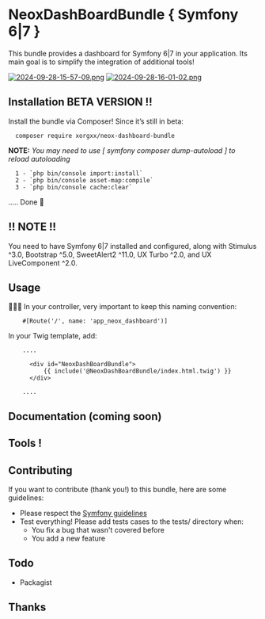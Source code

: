 # NeoxDashBoardBundle { Symfony 6|7 }
This bundle provides a dashboard for Symfony 6|7 in your application. 
Its main goal is to simplify the integration of additional tools!

[![2024-09-28-15-57-09.png](https://i.postimg.cc/VkRcGKtJ/2024-09-28-15-57-09.png)](https://postimg.cc/87j3sBtG)
[![2024-09-28-16-01-02.png](https://i.postimg.cc/13PQrk8x/2024-09-28-16-01-02.png)](https://postimg.cc/pp0421Qk)


## Installation BETA VERSION !!
Install the bundle via Composer! Since it’s still in beta:

````
  composer require xorgxx/neox-dashboard-bundle
````

**NOTE:** _You may need to use [ symfony composer dump-autoload ] to reload autoloading_
````
  1 - `php bin/console import:install`
  2 - `php bin/console asset-map:compile`
  3 - `php bin/console cache:clear`
````

 ..... Done 🎈

## !! NOTE !!
You need to have Symfony 6|7 installed and configured, along with Stimulus ^3.0, 
Bootstrap ^5.0, SweetAlert2 ^11.0, UX Turbo ^2.0, and UX LiveComponent ^2.0.

## Usage
🚨🚨🚨 In your controller, very important to keep this naming convention: 
````
    #[Route('/', name: 'app_neox_dashboard')]
````

In your Twig template, add:
```twig
    ....
    
      <div id="NeoxDashBoardBundle">
          {{ include('@NeoxDashBoardBundle/index.html.twig') }}
      </div>
  
    ....
````

## Documentation (coming soon)


## Tools !


## Contributing
If you want to contribute \(thank you!\) to this bundle, here are some guidelines:

* Please respect the [Symfony guidelines](http://symfony.com/doc/current/contributing/code/standards.html)
* Test everything! Please add tests cases to the tests/ directory when:
    * You fix a bug that wasn't covered before
    * You add a new feature
  
## Todo
* Packagist

## Thanks